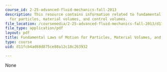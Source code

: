 ```yaml
---
course_id: 2-25-advanced-fluid-mechanics-fall-2013
description: This resource contains information related to fundamental laws of motion
  for particles, material volumes, and control volumes.
file_location: /coursemedia/2-25-advanced-fluid-mechanics-fall-2013/d11fcb4ad68d875ce88a12c18c263932_MIT2_25F13_Fundam_Law-Son.pdf
file_type: application/pdf
layout: pdf
title: Fundamental Laws of Motion for Particles, Material Volumes, and Control Volumes
type: course
uid: d11fcb4ad68d875ce88a12c18c263932

---
```

None